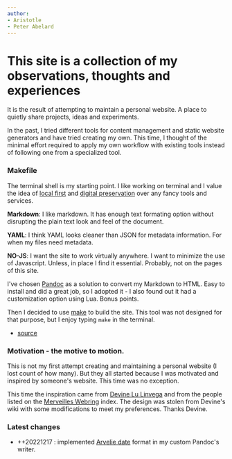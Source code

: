 ```yaml
---
author:
- Aristotle
- Peter Abelard
---
```


# This site is a collection of my observations, thoughts and experiences

It is the result of attempting to maintain a personal website. A place to
quietly share projects, ideas and experiments.

In the past, I tried different tools for content management and static website
generators and have tried creating my own. This time, I thought of the minimal
effort required to apply my own workflow  with existing tools instead of
following one from a specialized tool.

### Makefile

The terminal shell is my starting point. I like working on terminal and I value
the idea of [local first](local-first.html) and [digital
preservation](digital-preservation.html) over any fancy tools and services.

**Markdown**: I like markdown. It has enough text formating option without
disrupting the plain text look and feel of the document.

**YAML**: I think YAML looks cleaner than JSON for metadata information.
For when my files need metadata.

**NO-JS**: I want the site to work virtually anywhere. I want to minimize the
use of Javascript. Unless, in place I find it essential. Probably, not on the
pages of this site.

I've chosen [Pandoc](https://pandoc.org) as a solution to convert my Markdown to
HTML. Easy to install and did a great job, so I adopted it - I also found out
it had a customization option using Lua. Bonus points.

Then I decided to use [make](https://gnu.org/software/make/) to build the site.
This tool was not designed for that purpose, but I enjoy typing `make` in the
terminal.

- [source](https://github.com/vhugo/vhugo.github.io-src/)

### Motivation - the motive to motion.

This is not my first attempt creating and maintaining a personal website (I lost
count of how many). But they all started because I was motivated and inspired by
someone's website. This time was no exception.

This time the inspiration came from [Devine Lu Linvega](https://wiki.xxiivv.com)
and from the people listed on the [Merveilles Webring](https://webring.xxiivv.com/)
index. The design was stolen from Devine's wiki with some modifications to meet
my preferences. Thanks Devine.

### Latest changes

- ++20221217 : implemented [Arvelie date](https://wiki.xxiivv.com/site/arvelie.html) format in my custom Pandoc's writer.
